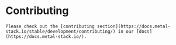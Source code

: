 # Contributing

	Please check out the [contributing section](https://docs.metal-stack.io/stable/development/contributing/) in our [docs](https://docs.metal-stack.io/).
